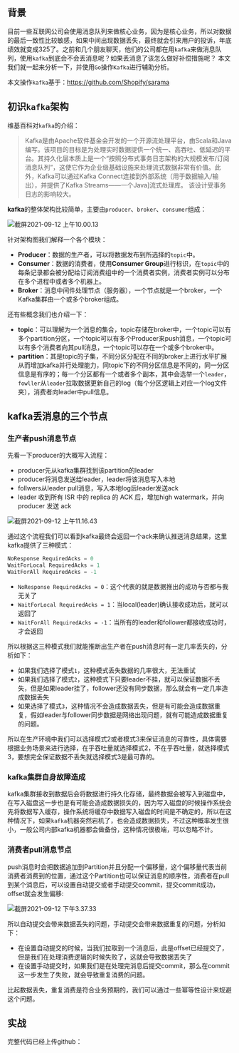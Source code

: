 ## 背景

目前一些互联网公司会使用消息队列来做核心业务，因为是核心业务，所以对数据的最后一致性比较敏感，如果中间出现数据丢失，最终就会引来用户的投诉，年底绩效就变成325了。之前和几个朋友聊天，他们的公司都在用`kafka`来做消息队列，使用`kafka`到底会不会丢消息呢？如果丢消息了该怎么做好补偿措施呢？ 本文我们就一起来分析一下，并使用`Go`操作`Kafka`进行辅助分析。

本文操作`kafka`基于：https://github.com/Shopify/sarama



## 初识`kafka`架构

维基百科对`kafka`的介绍：

> Kafka是由Apache软件基金会开发的一个开源流处理平台，由Scala和Java编写。该项目的目标是为处理实时数据提供一个统一、高吞吐、低延迟的平台。其持久化层本质上是一个“按照分布式事务日志架构的大规模发布/订阅消息队列”，这使它作为企业级基础设施来处理流式数据非常有价值。此外，Kafka可以通过Kafka Connect连接到外部系统（用于数据输入/输出），并提供了Kafka Streams——一个Java]流式处理库。
> 该设计受事务日志的影响较大。

**kafka**的整体架构比较简单，主要由`producer`、`broker`、`consumer`组成：

![截屏2021-09-12 上午10.00.13](https://song-oss.oss-cn-beijing.aliyuncs.com/golang_dream/article/static/%E6%88%AA%E5%B1%8F2021-09-12%20%E4%B8%8A%E5%8D%8810.00.13.png)

针对架构图我们解释一个各个模块：

- **Producer**：数据的生产者，可以将数据发布到所选择的`topic`中。
- **Consumer**：数据的消费者，使用**Consumer Group**进行标识，在`topic`中的每条记录都会被分配给订阅消费组中的一个消费者实例，消费者实例可以分布在多个进程中或者多个机器上。
- **Broker**：消息中间件处理节点（服务器），一个节点就是一个broker，一个Kafka集群由一个或多个broker组成。

还有些概念我们也介绍一下：

- **topic**：可以理解为一个消息的集合，topic存储在broker中，一个topic可以有多个partition分区，一个topic可以有多个Producer来push消息，一个topic可以有多个消费者向其pull消息，一个topic可以存在一个或多个broker中。
- **partition**：其是topic的子集，不同分区分配在不同的broker上进行水平扩展从而增加kafka并行处理能力，同topic下的不同分区信息是不同的，同一分区信息是有序的；每一个分区都有一个或者多个副本，其中会选举一个`leader`，`fowller`从`leader`拉取数据更新自己的log（每个分区逻辑上对应一个log文件夹），消费者向leader中pull信息。



## kafka丢消息的三个节点

### 生产者push消息节点

先看一下producer的大概写入流程：

- producer先从kafka集群找到该partition的leader
- producer将消息发送给leader，leader将该消息写入本地
- follwers从leader pull消息，写入本地log后leader发送ack
- leader 收到所有 ISR 中的 replica 的 ACK 后，增加high watermark，并向 producer 发送 ack

![截屏2021-09-12 上午11.16.43](https://song-oss.oss-cn-beijing.aliyuncs.com/golang_dream/article/static/%E6%88%AA%E5%B1%8F2021-09-12%20%E4%B8%8A%E5%8D%8811.16.43.png)

通过这个流程我们可以看到kafka最终会返回一个ack来确认推送消息结果，这里kafka提供了三种模式：

```go
NoResponse RequiredAcks = 0
WaitForLocal RequiredAcks = 1
WaitForAll RequiredAcks = -1
```

- `NoResponse RequiredAcks = 0`：这个代表的就是数据推出的成功与否都与我无关了
- `WaitForLocal RequiredAcks = 1`：当local(leader)确认接收成功后，就可以返回了
- `WaitForAll RequiredAcks = -1`：当所有的leader和follower都接收成功时，才会返回

所以根据这三种模式我们就能推断出生产者在push消息时有一定几率丢失的，分析如下：

- 如果我们选择了模式`1`，这种模式丢失数据的几率很大，无法重试
- 如果我们选择了模式`2`，这种模式下只要leader不挂，就可以保证数据不丢失，但是如果leader挂了，follower还没有同步数据，那么就会有一定几率造成数据丢失
- 如果选择了模式`3`，这种情况不会造成数据丢失，但是有可能会造成数据重复，假如leader与follower同步数据是网络出现问题，就有可能造成数据重复的问题。

所以在生产环境中我们可以选择模式2或者模式3来保证消息的可靠性，具体需要根据业务场景来进行选择，在乎吞吐量就选择模式2，不在乎吞吐量，就选择模式3，要想完全保证数据不丢失就选择模式3是最可靠的。



### kafka集群自身故障造成

kafka集群接收到数据后会将数据进行持久化存储，最终数据会被写入到磁盘中，在写入磁盘这一步也是有可能会造成数据损失的，因为写入磁盘的时候操作系统会先将数据写入缓存，操作系统将缓存中数据写入磁盘的时间是不确定的，所以在这种情况下，如果`kafka`机器突然宕机了，也会造成数据损失，不过这种概率发生很小，一般公司内部kafka机器都会做备份，这种情况很极端，可以忽略不计。



### 消费者pull消息节点

push消息时会把数据追加到Partition并且分配一个偏移量，这个偏移量代表当前消费者消费到的位置，通过这个Partition也可以保证消息的顺序性，消费者在pull到某个消息后，可以设置自动提交或者手动提交commit，提交commit成功，offset就会发生偏移:

![截屏2021-09-12 下午3.37.33](https://song-oss.oss-cn-beijing.aliyuncs.com/golang_dream/article/static/%E6%88%AA%E5%B1%8F2021-09-12%20%E4%B8%8B%E5%8D%883.37.33.png)

所以自动提交会带来数据丢失的问题，手动提交会带来数据重复的问题，分析如下：

- 在设置自动提交的时候，当我们拉取到一个消息后，此是offset已经提交了，但是我们在处理消费逻辑的时候失败了，这就会导致数据丢失了
- 在设置手动提交时，如果我们是在处理完消息后提交commit，那么在commit这一步发生了失败，就会导致重复消费的问题。

比起数据丢失，重复消费是符合业务预期的，我们可以通过一些幂等性设计来规避这个问题。



## 实战

完整代码已经上传github：

